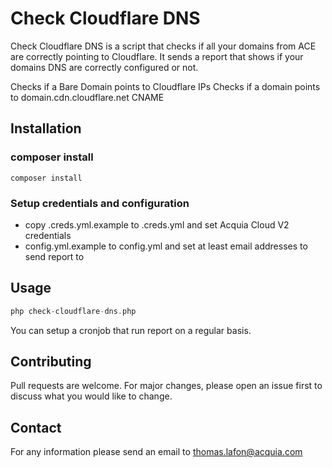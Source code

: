 # Check Cloudflare DNS

Check Cloudflare DNS is a script that checks if all your domains from ACE are correctly pointing to Cloudflare. It sends a report that shows if your domains DNS are correctly configured or not.

Checks if a Bare Domain points to Cloudflare IPs
Checks if a domain points to domain.cdn.cloudflare.net CNAME

## Installation

### composer install
```composer
composer install
```

### Setup credentials and configuration

* copy .creds.yml.example to .creds.yml and set Acquia Cloud V2 credentials
* config.yml.example to config.yml and set at least email addresses to send report to

## Usage

```php
php check-cloudflare-dns.php
```

You can setup a cronjob that run report on a regular basis.

## Contributing
Pull requests are welcome. For major changes, please open an issue first to discuss what you would like to change.

## Contact
For any information please send an email to thomas.lafon@acquia.com